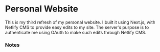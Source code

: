 # Personal Website

This is my third refresh of my personal website. I built it using Next.js, with Netlify CMS to provide easy edits to my site. The server's purpose is to authenticate me using OAuth to make such edits through Netlify CMS.

### Notes
